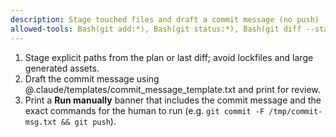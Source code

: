 ```yaml
---
description: Stage touched files and draft a commit message (no push)
allowed-tools: Bash(git add:*), Bash(git status:*), Bash(git diff --staged:*), Edit
---
```

1) Stage explicit paths from the plan or last diff; avoid lockfiles and large generated assets.
2) Draft the commit message using @.claude/templates/commit_message_template.txt and print for review.
3) Print a **Run manually** banner that includes the commit message and the exact commands for the human to run (e.g. `git commit -F /tmp/commit-msg.txt && git push`).
